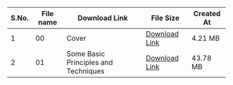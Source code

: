 | S.No. | File name                                     | Download Link                                                                    | File Size | Created At                     |
|---|-----------------------------------------------|----------------------------------------------------------------------------------|-----------|--------------------------------|
| 1 | 00 | Cover                                | [Download Link](https://shorturl.at/qZ089) | 4.21 MB   | August 12, 2022 at 10:48:39 PM |
| 2 | 01 | Some Basic Principles and Techniques | [Download Link](https://shorturl.at/egwz0) | 43.78 MB  | August 25, 2022 at 4:44:24 PM  |
